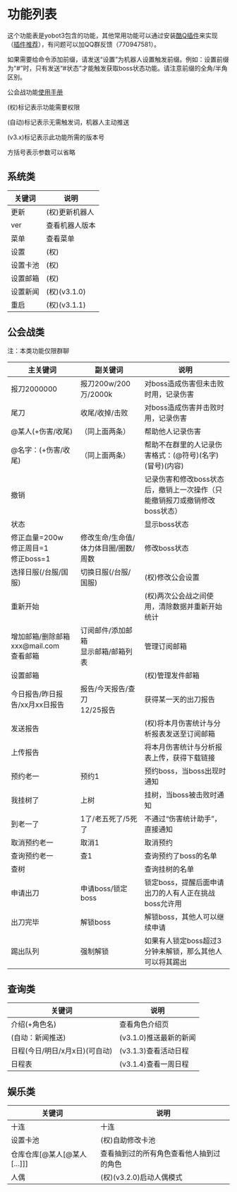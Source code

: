 # 功能列表

这个功能表是yobot3包含的功能，其他常用功能可以通过安装[酷Q插件](https://cqp.cc/b/app)来实现（[插件推荐](https://yobot.xyz/p/699/)），有问题可以加QQ群反馈（770947581）。

如果需要给命令添加前缀，请发送“设置”为机器人设置触发前缀。例如：设置前缀为“#”时，只有发送“#状态”才能触发获取boss状态功能。请注意前缀的全角/半角区别。

公会战功能[使用手册](https://yobot.xyz/p/503/)

(权)标记表示功能需要权限  

(自动)标记表示无需触发词，机器人主动推送  

(v3.x)标记表示此功能所需的版本号  

方括号表示参数可以省略

## 系统类

| 关键词  | 说明                |
|------|-------------------|
| 更新   | \(权\)更新机器人        |
| ver  | 查看机器人版本           |
| 菜单   | 查看菜单              |
| 设置   | \(权\)             |
| 设置卡池 | \(权\)             |
| 设置邮箱 | \(权\)             |
| 设置新闻 | \(权\)\(v3\.1\.0\) |
| 重启   | \(权\)\(v3\.1\.1\) |

## 公会战类

注：本类功能仅限群聊

| 主关键词                       | 副关键词                   | 说明                                        |
|----------------------------|------------------------|-------------------------------------------|
| 报刀2000000                  | 报刀200w/200万/2000k      | 对boss造成伤害但未击败时用，记录伤害                      |
| 尾刀                         | 收尾/收掉/击败               | 对boss造成伤害并击败时用，记录伤害                       |
| @某人\(\+伤害/收尾\)             | （同上面两条）                | 帮助他人记录伤害                                  |
| @名字：\(\+伤害/收尾\)            | （同上面两条）                | 帮助不在群里的人记录伤害格式：\(@符号\)\(名字\)\(冒号\)\(内容\)  |
| 撤销                         |                        | 记录伤害和修改boss状态后，撤销上一次操作（只能撤销报刀或撤销修改boss状态） |
| 状态                         |                        | 显示boss状态                                  |
| 修正血量=200w<br>修正周目=1<br>修正boss=1    | 修改生命/生命值/体力体目圈/圈数/周数   | 修改boss状态                                  |
| 选择日服\(/台服/国服\)             | 切换日服\(/台服/国服\)         | \(权\)修改公会设置                               |
| 重新开始                       |                        | \(权\)两次公会战之间使用，清除数据并重新开始统计                |
| 增加邮箱/删除邮箱xxx@mail\.com<br>查看邮箱 | 订阅邮件/添加邮箱<br>显示邮箱/邮箱列表     | 管理订阅邮箱                                    |
| 设置邮箱                       |                        | \(权\)管理发件邮箱                               |
| 今日报告/昨日报告/xx月xx日报告         | 报告/今天报告/查刀<br>12/25报告 | 获得某一天的出刀报告                                |
| 发送报告                       |                        | \(权\)将本月伤害统计与分析报表发送至订阅邮箱                  |
| 上传报告                       |                        | 将本月伤害统计与分析报表上传，获得下载链接                     |
| 预约老一                       | 预约1                    | 预约boss，当boss出现时通知                         |
| 我挂树了                       | 上树                     | 挂树，当boss被击败时通知                            |
| 到老一了                       | 1了/老五死了/5死了            | 不通过“伤害统计助手”，直接通知                          |
| 取消预约老一                     | 取消1                    | 取消预约                                      |
| 查询预约老一                     | 查1                     | 查询预约了boss的名单                              |
| 查树                         |                        | 查询挂树的名单                                   |
| 申请出刀                 | 申请boss/锁定boss          | 锁定boss，提醒后面申请出刀的人有人正在挑战boss允许用            |
| 出刀完毕                       | 解锁boss                 | 解锁boss，其他人可以继续申请                          |
| 踢出队列                       | 强制解锁                   | 如果有人锁定boss超过3分钟未解锁，那么其他人可以将其踢出            |

## 查询类

| 关键词                     | 说明                  |
|-------------------------|---------------------|
| 介绍\(\+角色名\)             | 查看角色介绍页             |
| \(自动：新闻推送\)             | \(v3\.1\.0\)推送最新的新闻 |
| 日程\(今日/明日/x月x日\)\(可自动\) | \(v3\.1\.3\)查看活动日程  |
| 日程表                     | \(v3\.1\.4\)查看一周日程  |

## 娱乐类

| 关键词                     | 说明                   |
|-------------------------|----------------------|
| 十连                      | 十连                   |
| 设置卡池                    | \(权\)自助修改卡池          |
| 仓库仓库\[@某人\[@某人\[…\]\]\] | 查看抽到过的所有角色查看他人抽到过的角色 |
| 人偶                  |\(权\)\(v3\.2\.0\)启动人偶模式      |
